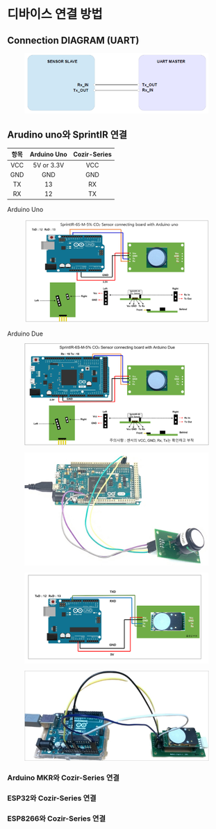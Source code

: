 # 디바이스 연결 방법

## Connection DIAGRAM (UART)

<figure><img src="../../../.gitbook/assets/connetion_uart_diagram.PNG" alt=""><figcaption></figcaption></figure>

## Arudino uno와  SprintIR 연결

|  항목 | Arduino Uno | Cozir-Series |
| :-: | :---------: | :----------: |
| VCC |  5V or 3.3V |      VCC     |
| GND |     GND     |      GND     |
|  TX |      13     |      RX      |
|  RX |      12     |      TX      |

Arduino Uno

<figure><img src="../../../.gitbook/assets/sprintir_with_aruduino.PNG" alt=""><figcaption></figcaption></figure>

Arduino Due

<figure><img src="../../../.gitbook/assets/sprintir_6s_connecting_with_arduino_due.png" alt=""><figcaption></figcaption></figure>

<figure><img src="../../../.gitbook/assets/sprintir_6s_실사.jpg" alt=""><figcaption></figcaption></figure>

<figure><img src="../../../.gitbook/assets/Cozir_series_uart_connection_with_arduino_uno.PNG" alt=""><figcaption></figcaption></figure>

<figure><img src="../../../.gitbook/assets/cozir_lp3_i2c_실제사진.jpg" alt=""><figcaption></figcaption></figure>

### Arduino MKR와 Cozir-Series 연결

### ESP32와 Cozir-Series 연결

### ESP8266와 Cozir-Series 연결
